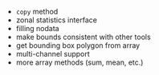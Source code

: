 - `copy` method
- zonal statistics interface
- filling nodata
- make bounds consistent with other tools
- get bounding box polygon from array
- multi-channel support
- more array methods (sum, mean, etc.)
